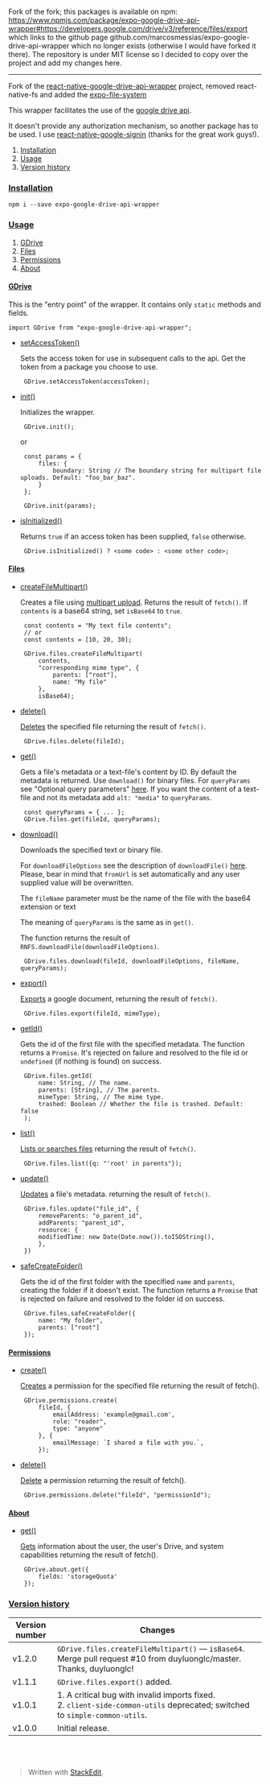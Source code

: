 ﻿Fork of the fork; this packages is available on npm: https://www.npmjs.com/package/expo-google-drive-api-wrapper#https://developers.google.com/drive/v3/reference/files/export which links to the github page github.com/marcosmessias/expo-google-drive-api-wrapper which no longer exists (otherwise I would have forked it there). The repository is under MIT license so I decided to copy over the project and add my changes here.

---

Fork of the [react-native-google-drive-api-wrapper](https://github.com/RobinBobin/react-native-google-drive-api-wrapper) project, removed react-native-fs and added the [expo-file-system](https://docs.expo.io/versions/latest/sdk/filesystem/)

This wrapper facilitates the use of the [google drive api](https://developers.google.com/drive/v3/reference/).

It doesn't provide any authorization mechanism, so another package has to be used. I use [react-native-google-signin](https://www.npmjs.com/package/react-native-google-signin) (thanks for the great work guys!).

 1. <a name="cinstallation"></a>[Installation](#installation)
 2. <a name="cusage"></a>[Usage](#usage)
 3. <a name="cversionHistory"></a>[Version history](#versionHistory)

### <a name="installation"></a>[Installation](#cinstallation)

    npm i --save expo-google-drive-api-wrapper
    
### <a name="usage"></a>[Usage](#cusage)

 1. <a name="cgdriveapiwGDrive">[GDrive](#gdriveapiwGDrive)</a>
 1. <a name="cgdriveapiwFiles">[Files](#gdriveapiwFiles)</a>
 1. <a name="cgdriveapiwPermissions">[Permissions](#gdriveapiwPermissions)</a>
 1. <a name="cgdriveapiwAbout">[About](#gdriveapiwAbout)</a>

#### <a name="gdriveapiwGDrive">[GDrive<i class="icon-up"></i>](#cgdriveapiwGDrive)</a>
This is the "entry point" of the wrapper. It contains only `static` methods and fields.

    import GDrive from "expo-google-drive-api-wrapper";

 - [setAccessToken()<i class="icon-up"></i>](#gdriveapiwGDrive)
    
    Sets the access token for use in subsequent calls to the api. Get the token from a package you choose to use.
    
        GDrive.setAccessToken(accessToken);
    
 - [init()<i class="icon-up"></i>](#gdriveapiwGDrive)
    
    Initializes the wrapper.
    
        GDrive.init();
    
    or
    
	    const params = {
	        files: {
		        boundary: String // The boundary string for multipart file uploads. Default: "foo_bar_baz".
	        }
	    };
        
        GDrive.init(params);
    
 - [isInitialized()<i class="icon-up"></i>](#gdriveapiwGDrive)
    
    Returns `true` if an access token has been supplied, `false` otherwise.
    
        GDrive.isInitialized() ? <some code> : <some other code>;

#### <a name="gdriveapiwFiles">[Files<i class="icon-up"></i>](#cgdriveapiwFiles)</a>

 - [createFileMultipart()<i class="icon-up"></i>](#gdriveapiwFiles)
    
    Creates a file using [multipart upload](https://developers.google.com/drive/v3/web/manage-uploads). Returns the result of `fetch()`.
    If `contents` is a base64 string, set `isBase64` to `true`.
    
        const contents = "My text file contents";
        // or
        const contents = [10, 20, 30];
        
        GDrive.files.createFileMultipart(
            contents,
            "corresponding mime type", {
	            parents: ["root"],
	            name: "My file"
            },
            isBase64);
            
 - [delete()<i class="icon-up"></i>](#gdriveapiwFiles)
    
    [Deletes](https://developers.google.com/drive/v3/reference/files/delete) the specified file returning the result of `fetch()`.
    
	    GDrive.files.delete(fileId);

 - [get()<i class="icon-up"></i>](#gdriveapiwFiles)
	
    Gets a file's metadata or a text-file's content by ID. By default the metadata is returned. Use `download()` for binary files. For `queryParams` see "Optional query parameters" [here](https://developers.google.com/drive/v3/reference/files/get). If you want the content of a text-file and not its metadata add `alt: "media"` to `queryParams`.
	
		const queryParams = { ... };
		GDrive.files.get(fileId, queryParams);
		
 - [download()<i class="icon-up"></i>](#gdriveapiwFiles)
	
	Downloads the specified text or binary file.
	
	For `downloadFileOptions` see the description of `downloadFile()` [here](https://www.npmjs.com/package/react-native-fs). Please, bear in mind that `fromUrl` is set automatically and any user supplied value will be overwritten.
	
    The `fileName` parameter must be the name of the file with the base64 extension or text

	The meaning of `queryParams` is the same as in `get()`.
	
	The function returns the result of `RNFS.downloadFile(downloadFileOptions)`.
		
		GDrive.files.download(fileId, downloadFileOptions, fileName, queryParams);

 - [export()](#gdriveapiwFiles)

	[Exports](#https://developers.google.com/drive/v3/reference/files/export) a google document, returning the result of `fetch()`.

	    GDrive.files.export(fileId, mimeType);

 - [getId()<i class="icon-up"></i>](#gdriveapiwFiles)
    
	Gets the id of the first file with the specified metadata. The function returns a `Promise`. It's rejected on failure and resolved to the file id or `undefined` (if nothing is found) on success.
	
        GDrive.files.getId(
            name: String, // The name.
            parents: [String], // The parents.
            mimeType: String, // The mime type.
            trashed: Boolean // Whether the file is trashed. Default: false
        );
		
 - [list()<i class="icon-up"></i>](#gdriveapiwFiles)
	
	[Lists or searches files](https://developers.google.com/drive/v3/reference/files/list) returning the result of `fetch()`.
	
		GDrive.files.list({q: "'root' in parents"});
		
 - [update()<i class="icon-up"></i>](#gdriveapiwFiles)
	
	[Updates](https://developers.google.com/drive/api/v3/reference/files/update) a file's metadata. returning the result of `fetch()`.
	
		GDrive.files.update("file_id", {
		    removeParents: "o_parent_id",
		    addParents: "parent_id",
		    resource: {
			modifiedTime: new Date(Date.now()).toISOString(),
		    },
		})

	
 - [safeCreateFolder()<i class="icon-up"></i>](#gdriveapiwFiles)
	
	Gets the id of the first folder with the specified `name` and `parents`, creating the folder if it doesn't exist. The function returns a `Promise` that is rejected on failure and resolved to the folder id on success.
	
        GDrive.files.safeCreateFolder({
            name: "My folder",
            parents: ["root"]
        });

#### <a name="gdriveapiwPermissions">[Permissions<i class="icon-up"></i>](#cgdriveapiwPermissions)</a>

 - [create()](#gdriveapiwPermissions)
	
	[Creates](https://developers.google.com/drive/v3/reference/permissions/create) a permission for the specified file returning the result of fetch().
	
        GDrive.permissions.create(
            fileId, {
                emailAddress: 'example@gmail.com',
                role: "reader",
                type: "anyone"
            }, {
                emailMessage: `I shared a file with you.`,
            });
	    
 - [delete()](#gdriveapiwPermissions)
	
	[Delete](https://developers.google.com/drive/api/v3/reference/permissions/delete) a permission returning the result of fetch().
	
        GDrive.permissions.delete("fileId", "permissionId");


#### <a name="gdriveapiwAbout">[About<i class="icon-up"></i>](#cgdriveapiwAbout)</a>

 - [get()](#gdriveapiwAbout)
	
	[Gets](https://developers.google.com/drive/api/v3/reference/about/get) information about the user, the user's Drive, and system capabilities returning the result of fetch().
	
        GDrive.about.get({
            fields: 'storageQuota'
        });

### <a name="versionHistory"></a>[Version history](#cversionHistory)

Version number|Changes
-|-
v1.2.0|`GDrive.files.createFileMultipart()` &mdash; `isBase64`. Merge pull request #10 from duyluonglc/master. Thanks, duyluonglc!
v1.1.1|`GDrive.files.export()` added.
v1.0.1|1.&nbsp;A critical bug with invalid imports fixed.<br>2.&nbsp;`client-side-common-utils` deprecated; switched to `simple-common-utils`.
v1.0.0|Initial release.

<br><br>
> Written with [StackEdit](https://stackedit.io/).

